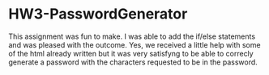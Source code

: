 # HW3-PasswordGenerator
This assignment was fun to make.    I was able to add the if/else statements and was pleased with the outcome. Yes, we received a little help with some of the html already written but it was very satisfyng to be able to correcly generate a password with the characters requested to be in the password.  
